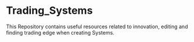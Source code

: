# Trading_Systems
This Repository contains useful resources related to innovation, editing and finding trading edge when creating Systems.
